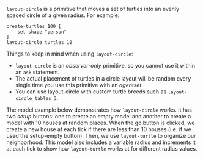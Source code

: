 ﻿`layout-circle` is a primitive that moves a set of turtles into an evenly spaced circle of a given radius. For example:



```
create-turtles 100 [
	set shape "person"
]
layout-circle turtles 10
```



Things to keep in mind when using `layout-circle`: 

* `layout-circle` is an *observer-only* primitive, so you cannot use it within an `ask` statement.
* The actual placement of turtles in a circle layout will be random every single time you use this primitive with an *agentset*. 
* You can use layout-circle with custom turtle breeds such as `layout-circle tables 3`.



The model example below demonstrates how  `layout-circle` works. It has two *setup* buttons: one to create an empty model and another to create a model with 10 houses at random places. When the go button is clicked, we create a new house at each tick if there are less than 10 houses (i.e. if we used the setup-empty button). Then, we use `layout-turtle` to organize our neighborhood. This model also includes a variable radius and increments it at each tick to show how `layout-turtle` works at for different radius values.
